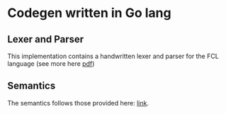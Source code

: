 # Codegen written in Go lang

## Lexer and Parser

This implementation contains a handwritten lexer and parser for the FCL language
(see more here [pdf](https://www.researchgate.net/profile/Peter-Sestoft/publication/213882771_Partial_Evaluation_and_Automatic_Program_Generation/links/5704f27108ae13eb88b92a5f/Partial-Evaluation-and-Automatic-Program-Generation.pdf))

## Semantics

The semantics follows those provided here: [link](https://link.springer.com/chapter/10.1007/978-3-642-29709-0_13).
